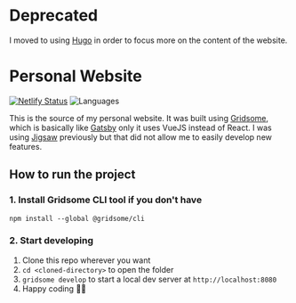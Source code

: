 # Deprecated
I moved to using [Hugo](https://gohugo.io/) in order to focus more on the content of the website.

# Personal Website
[![Netlify Status](https://api.netlify.com/api/v1/badges/d961adca-af16-4024-9193-c90074af4933/deploy-status)](https://app.netlify.com/sites/georgev-design/deploys)
![Languages](https://img.shields.io/github/languages/count/GeorgeGedox/website-gridsome)


This is the source of my personal website. It was built using [Gridsome](https://gridsome.org/), which is basically like [Gatsby](https://www.gatsbyjs.com/) only it uses VueJS instead of React. I was using [Jigsaw](https://jigsaw.tighten.co/) previously but that did not allow me to easily develop new features.

## How to run the project
### 1. Install Gridsome CLI tool if you don't have

`npm install --global @gridsome/cli`

### 2. Start developing

1. Clone this repo wherever you want
2. `cd <cloned-directory>` to open the folder
3. `gridsome develop` to start a local dev server at `http://localhost:8080`
4. Happy coding 🎉🙌
